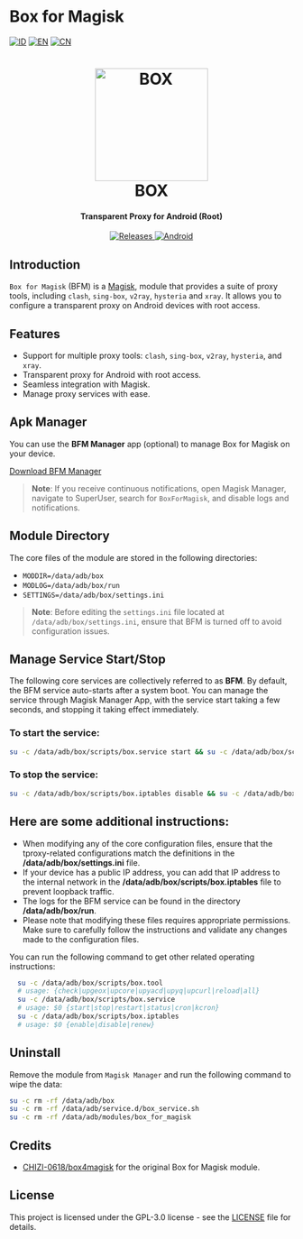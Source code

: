 # Box for Magisk

[![ID](https://img.shields.io/badge/id-blue.svg?style=for-the-badge)](docs/index_id.md) [![EN](https://img.shields.io/badge/en-blue.svg?style=for-the-badge)](docs/index_en.md) [![CN](https://img.shields.io/badge/cn-blue.svg?style=for-the-badge)](docs/index_cn.md)

<h1 align="center">
  <img src="https://github.com/d2184/box_for_magisk/blob/master/docs/box.svg" alt="BOX" width="200">
  <br>BOX<br>
</h1>
<h4 align="center">Transparent Proxy for Android (Root)</h4>

<div align="center">
  <a href="https://github.com/d2184/box_for_magisk/releases">
    <img src="https://img.shields.io/github/downloads/taamarin/box_for_magisk/total.svg?style=for-the-badge" alt="Releases">
  </a>
  <a href="#">
    <img src="https://img.shields.io/badge/Android-3DDC84?style=for-the-badge&logo=android&logoColor=white" alt="Android">
  </a>
</div>

## Introduction

`Box for Magisk` (BFM) is a [Magisk](https://github.com/topjohnwu/Magisk), module that provides a suite of proxy tools, including `clash`, `sing-box`, `v2ray`, `hysteria` and `xray`. It allows you to configure a transparent proxy on Android devices with root access.

## Features

- Support for multiple proxy tools: `clash`, `sing-box`, `v2ray`, `hysteria`, and `xray`.
- Transparent proxy for Android with root access.
- Seamless integration with Magisk.
- Manage proxy services with ease.

## Apk Manager

You can use the **BFM Manager** app (optional) to manage Box for Magisk on your device.

[Download BFM Manager](https://github.com/d2184/box.manager)

> **Note**: If you receive continuous notifications, open Magisk Manager, navigate to SuperUser, search for `BoxForMagisk`, and disable logs and notifications.

## Module Directory

The core files of the module are stored in the following directories:

- `MODDIR=/data/adb/box`
- `MODLOG=/data/adb/box/run`
- `SETTINGS=/data/adb/box/settings.ini`

> **Note**: Before editing the `settings.ini` file located at `/data/adb/box/settings.ini`, ensure that BFM is turned off to avoid configuration issues.

## Manage Service Start/Stop

The following core services are collectively referred to as **BFM**. By default, the BFM service auto-starts after a system boot. You can manage the service through Magisk Manager App, with the service start taking a few seconds, and stopping it taking effect immediately.

### To start the service:
```bash
su -c /data/adb/box/scripts/box.service start && su -c /data/adb/box/scripts/box.iptables enable
```
### To stop the service:
```bash
su -c /data/adb/box/scripts/box.iptables disable && su -c /data/adb/box/scripts/box.service stop
```

## Here are some additional instructions:
- When modifying any of the core configuration files, ensure that the tproxy-related configurations match the definitions in the **/data/adb/box/settings.ini** file.
- If your device has a public IP address, you can add that IP address to the internal network in the **/data/adb/box/scripts/box.iptables** file to prevent loopback traffic.
- The logs for the BFM service can be found in the directory **/data/adb/box/run**.
- Please note that modifying these files requires appropriate permissions. Make sure to carefully follow the instructions and validate any changes made to the configuration files.

You can run the following command to get other related operating instructions:
```bash
  su -c /data/adb/box/scripts/box.tool
  # usage: {check|upgeox|upcore|upyacd|upyq|upcurl|reload|all}
  su -c /data/adb/box/scripts/box.service
  # usage: $0 {start|stop|restart|status|cron|kcron}
  su -c /data/adb/box/scripts/box.iptables
  # usage: $0 {enable|disable|renew}
```

## Uninstall
Remove the module from `Magisk Manager` and run the following command to wipe the data:
```bash
su -c rm -rf /data/adb/box
su -c rm -rf /data/adb/service.d/box_service.sh
su -c rm -rf /data/adb/modules/box_for_magisk
```

## Credits
- [CHIZI-0618/box4magisk](https://github.com/CHIZI-0618/box4magisk) for the original Box for Magisk module.

## License
This project is licensed under the GPL-3.0 license - see the [LICENSE](https://github.com/taamarin/box_for_magisk/blob/master/LICENSE) file for details.
